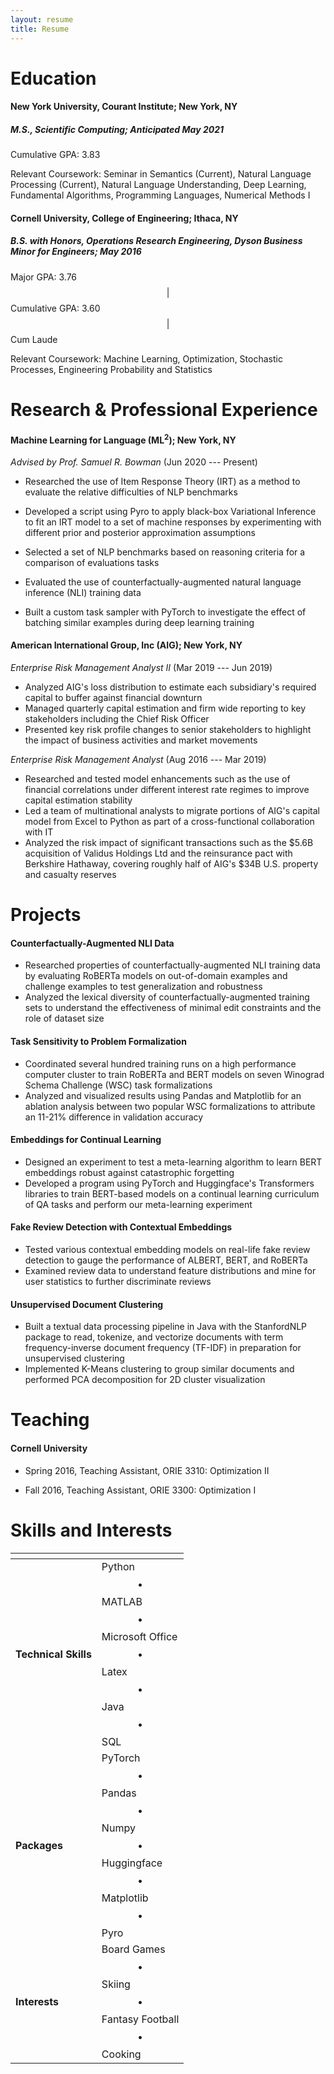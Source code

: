 ```yaml
---
layout: resume
title: Resume
---
```


# Education

#### **New York University, Courant Institute**; New York, NY

##### ***M.S., Scientific Computing***; Anticipated May 2021

Cumulative GPA: 3.83

Relevant Coursework: Seminar in Semantics (Current), Natural Language Processing (Current), Natural Language Understanding, Deep Learning, Fundamental Algorithms, Programming Languages, Numerical Methods I

#### **Cornell University, College of Engineering**; Ithaca, NY

##### ***B.S. with Honors, Operations Research Engineering,*** *Dyson Business Minor for Engineers*; May 2016

Major GPA: 3.76 $$\vert$$ Cumulative GPA: 3.60 $$\vert$$ Cum Laude

Relevant Coursework: Machine Learning, Optimization, Stochastic Processes, Engineering Probability and Statistics

# Research &amp; Professional Experience

#### Machine Learning for Language (ML<sup>2</sup>); New York, NY

*Advised by Prof. Samuel R. Bowman* (Jun 2020 --- Present)

- Researched the use of Item Response Theory (IRT) as a method to evaluate the relative difficulties of NLP benchmarks
- Developed a script using Pyro to apply black-box Variational Inference to fit an IRT model to a set of machine responses by experimenting with different prior and posterior approximation assumptions
- Selected a set of NLP benchmarks based on reasoning criteria for a comparison of evaluations tasks
- Evaluated the use of counterfactually-augmented natural language inference (NLI) training data

- Built a custom task sampler with PyTorch to investigate the effect of batching similar examples during deep learning training



#### American International Group, Inc (AIG); New York, NY

*Enterprise Risk Management Analyst II* (Mar 2019 --- Jun 2019)

- Analyzed AIG's loss distribution to estimate each subsidiary's required capital to buffer against financial downturn
- Managed quarterly capital estimation and firm wide reporting to key stakeholders including the Chief Risk Officer
- Presented key risk profile changes to senior stakeholders to highlight the impact of business activities and market movements



*Enterprise Risk Management Analyst* (Aug 2016 --- Mar 2019)

- Researched and tested model enhancements such as the use of financial correlations under different interest rate regimes to improve capital estimation stability
- Led a team of multinational analysts to migrate portions of AIG's capital model from Excel to Python as part of a cross-functional collaboration with IT
- Analyzed the risk impact of significant transactions such as the \$5.6B acquisition of Validus Holdings Ltd and the reinsurance pact with Berkshire Hathaway, covering roughly half of AIG's \$34B U.S. property and casualty reserves



# Projects

#### Counterfactually-Augmented NLI Data

- Researched properties of counterfactually-augmented NLI training data by evaluating RoBERTa models on out-of-domain examples and challenge examples to test generalization and robustness
- Analyzed the lexical diversity of counterfactually-augmented training sets to understand the effectiveness of minimal edit constraints and the role of dataset size



#### Task Sensitivity to Problem Formalization

- Coordinated several hundred training runs on a high performance computer cluster to train RoBERTa and BERT models on seven Winograd Schema Challenge (WSC) task formalizations
- Analyzed and visualized results using Pandas and Matplotlib for an ablation analysis between two popular WSC formalizations to attribute an 11-21% difference in validation accuracy



#### Embeddings for Continual Learning

- Designed an experiment to test a meta-learning algorithm to learn BERT embeddings robust against catastrophic forgetting
- Developed a program using PyTorch and Huggingface's Transformers libraries to train BERT-based models on a continual learning curriculum of QA tasks and perform our meta-learning experiment



#### Fake Review Detection with Contextual Embeddings

- Tested various contextual embedding models on real-life fake review detection to gauge the performance of ALBERT, BERT, and RoBERTa
- Examined review data to understand feature distributions and mine for user statistics to further discriminate reviews



#### Unsupervised Document Clustering

- Built a textual data processing pipeline in Java with the StanfordNLP package to read, tokenize, and vectorize documents with term frequency-inverse document frequency (TF-IDF) in preparation for unsupervised clustering
- Implemented K-Means clustering to group similar documents and performed PCA decomposition for 2D cluster visualization



# Teaching

#### Cornell University

- Spring 2016, Teaching Assistant, ORIE 3310: Optimization II

- Fall 2016, Teaching Assistant, ORIE 3300: Optimization I



# Skills and Interests

| <!-- -->             | <!-- -->                                                     |
| -------------------- | ------------------------------------------------------------ |
| **Technical Skills** | Python $$\bullet$$ MATLAB $$\bullet$$ Microsoft Office $$\bullet$$ Latex $$\bullet$$ Java $$\bullet$$ SQL |
| **Packages**         | PyTorch $$\bullet$$ Pandas $$\bullet$$ Numpy $$\bullet$$ Huggingface $$\bullet$$ Matplotlib $$\bullet$$ Pyro |
| **Interests**        | Board Games $$\bullet$$ Skiing $$\bullet$$ Fantasy Football $$\bullet$$ Cooking |

